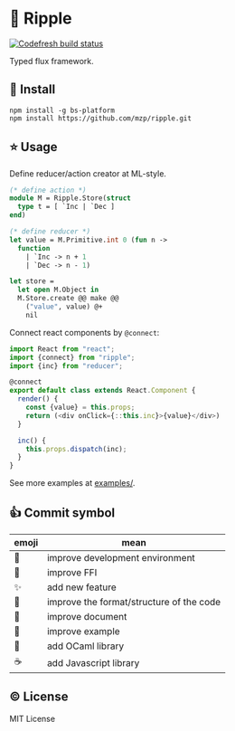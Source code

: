 # :ocean: Ripple

[![Codefresh build status]( https://g.codefresh.io/api/badges/build?repoOwner=mzp&repoName=ripple&branch=master&pipelineName=ripple&accountName=mzp&type=cf-1)]( https://g.codefresh.io/repositories/mzp/ripple/builds?filter=trigger:build;branch:master;service:58cf8ee3bfd25a010000e4b3~ripple)

Typed flux framework.

## :gift: Install

```
npm install -g bs-platform
npm install https://github.com/mzp/ripple.git
```

## :star: Usage
Define reducer/action creator at ML-style.

```ocaml
(* define action *)
module M = Ripple.Store(struct
  type t = [ `Inc | `Dec ]
end)

(* define reducer *)
let value = M.Primitive.int 0 (fun n ->
  function
    | `Inc -> n + 1
    | `Dec -> n - 1)

let store =
  let open M.Object in
  M.Store.create @@ make @@
    ("value", value) @+
    nil
```

Connect react components by `@connect`:

```js
import React from "react";
import {connect} from "ripple";
import {inc} from "reducer";

@connect
export default class extends React.Component {
  render() {
    const {value} = this.props;
    return (<div onClick={::this.inc}>{value}</div>)
  }

  inc() {
    this.props.dispatch(inc);
  }
}
```

See more examples at [examples/](https://github.com/mzp/ripple/tree/master/examples).

## :+1: Commit symbol

|emoji              |mean                                    |
|-------------------|----------------------------------------|
|:wrench:           |improve development environment         |
|:currency_exchange:|improve FFI                             |
|:sparkles:         |add new feature                         |
|:lipstick:         |improve the format/structure of the code|
|:memo:             |improve document                        |
|:gift:             |improve example                         |
|:camel:            |add OCaml library                       |
|:coffee:           |add Javascript library                  |

## :copyright: License
MIT License
